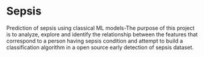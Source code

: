 # Sepsis
Prediction of sepsis using classical ML models-The purpose of this project is to analyze, explore and identify the relationship between the features that correspond to a person having sepsis condition and attempt to build a classification algorithm in a open source early detection of sepsis dataset. 

